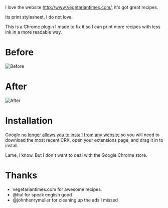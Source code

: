 I love the website http://www.vegetariantimes.com/, it's got great recipes.

Its print stylesheet, I do not love.

This is a Chrome plugin I made to fix it so I can print more recipes with less ink in a more readable way.

# Before

![Before](http://static.velvetcache.org/drop/github/vegetarian-times-print/before.png)

# After

![After](http://static.velvetcache.org/drop/github/vegetarian-times-print/after.png)

# Installation

Google [no longer allows you to install from any website](http://support.google.com/chrome_webstore/bin/answer.py?hl=en&answer=2664769&p=crx_warning) so you will need to download the most recent CRX, open your extensions page, and drag it in to install.

Lame, I know. But I don't want to deal with the Google Chrome store.

# Thanks

  * vegetariantimes.com for awesome recipes.
  * @hul for speak english good
  * @johnhenrymuller for cleaning up the ads I missed

